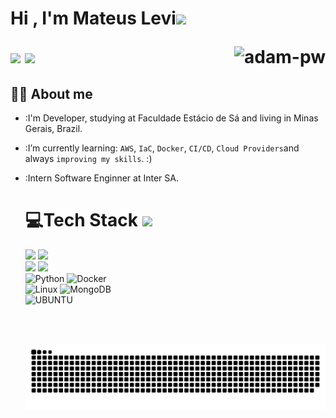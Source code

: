 
<h1 align="left">Hi , I'm Mateus Levi<img src="https://media.giphy.com/media/hvRJCLFzcasrR4ia7z/giphy.gif" width="35"/>
  
  <p><img align="right" height="50%" src="https://github.com/Adam-pw/Adam-pw/blob/main/animation_500_kxa883sd.gif" alt="adam-pw" /></p>
  
<p align="left">
  <a href="https://www.linkedin.com/in/mateus-levir-souza-pereira/"><img src="https://img.shields.io/badge/-LinkedIn-blue?style=flat&logo=Linkedin&logoColor=white"/></a>
  <img src="https://img.shields.io/badge/-Gmail-c14438?style=flat&logo=Gmail&logoColor=white(mailto:mateuslevisouzapereira@gmail.com)"/>
  </p>
  
  ## :sassy_man:  About me
- :I'm Developer, studying at Faculdade Estácio de Sá and living in Minas Gerais, Brazil.
- :I’m currently learning: `AWS`, `IaC`, `Docker`, `CI/CD`, `Cloud Providers`and always `improving my skills`. :)
- :Intern Software Enginner at Inter SA.  
  
  # 💻Tech Stack <img src = "https://media2.giphy.com/media/QssGEmpkyEOhBCb7e1/giphy.gif?cid=ecf05e47a0n3gi1bfqntqmob8g9aid1oyj2wr3ds3mg700bl&rid=giphy.gif" width = 32px> 
  
  <p>
    <img width="10%" src="https://www.vectorlogo.zone/logos/amazon_aws/amazon_aws-ar21.svg">
    <img width="10%" src="https://www.vectorlogo.zone/logos/git-scm/git-scm-ar21.svg">
    <br>
    <img width="10%" src="https://www.vectorlogo.zone/logos/mysql/mysql-ar21.svg">
    <img width="10%" src="https://www.vectorlogo.zone/logos/java/java-ar21.svg">
    <br>
    <img width="10%" alt="Python" src="https://img.shields.io/badge/Python%20-%2314354C.svg?logo=python&logoColor=white">
    <img width="10%" alt="Docker" src="https://img.shields.io/badge/Docker-2CA5E0?style=for-the-badge&logo=docker&logoColor=white">
    <br>
    <img width="10%" alt="Linux" src="https://img.shields.io/badge/Linux-FCC624?style=for-the-badge&logo=linux&logoColor=black">
    <img width="10%" alt="MongoDB" src="https://img.shields.io/badge/-MongoDB-FCA121?style=flat&logo=mongodb&">
    <br>
    <img width="10%" alt="UBUNTU" src="https://img.shields.io/badge/Ubuntu-E95420?style=for-the-badge&logo=ubuntu&logoColor=white">
  </p>
  <br>
  <br>
   <p align="center">
  <img src="https://github.com/DHANOLA/DHANOLA/raw/output/github-contribution-grid-snake.svg" alt="snake"></center>
  </p>
  
  

